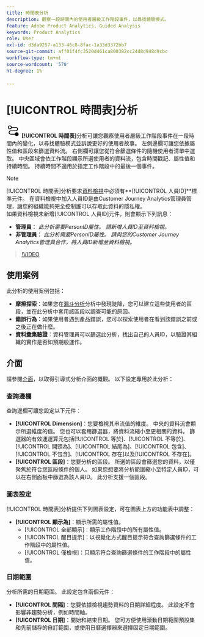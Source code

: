 ```yaml
---
title: 時間表分析
description: 觀察一段時間內的使用者層級工作階段事件，以尋找體驗模式。
feature: Adobe Product Analytics, Guided Analysis
keywords: Product Analytics
role: User
exl-id: d3da9257-a133-46c8-8fac-1a33d3372bb7
source-git-commit: aff01f4fc3520d461ca800382cc24d8d948d9cbc
workflow-type: tm+mt
source-wordcount: '570'
ht-degree: 1%

---
```


# [!UICONTROL 時間表]分析

![時間表](/help/assets/icons/Timeline.svg) **[!UICONTROL 時間表]**&#x200B;分析可讓您觀察使用者層級工作階段事件在一段時間內的變化，以尋找體驗模式並訴說更好的使用者故事。 左側邊欄可讓您依據屬性值和區段來篩選資料流。 右側欄可讓您從符合篩選條件的隨機使用者清單中選取。 中央區域會依工作階段顯示所選使用者的資料流，包含時間戳記、屬性值和持續時間。 持續時間不適用於指定工作階段中的最後一個事件。


>[!NOTE]
>
>[!UICONTROL 時間表]分析要求[資料檢視](/help/data-views/component-reference.md#optional)中必須有&#x200B;**[!UICONTROL 人員ID]**標準元件。 在資料檢視中加入人員ID是由Customer Journey Analytics管理員管理，讓您的組織能夠完全控制誰可以存取此資料的隱私權。
><br/>如果資料檢視未新增[!UICONTROL 人員ID]元件，則會顯示下列訊息：
>
>* **管理員**： *此分析需要PersonID屬性。 請新增人員ID至資料檢視。*
>* **非管理員**： *此分析需要PersonID屬性。 請與您的Customer Journey Analytics管理員合作，將人員ID新增至資料檢視。*

>[!VIDEO](https://video.tv.adobe.com/v/3427810/?learn=on)



## 使用案例

此分析的使用案例包括：

* **摩擦探索**：如果您在[漏斗分析](funnel.md)分析中發現陡降，您可以建立這些使用者的區段，並在此分析中套用該區段以調查可能的原因。
* **錯誤行為**：如果使用者遇到產品錯誤，您可以探索使用者在看到該錯誤之前或之後正在做什麼。
* **資料彙集驗證**：資料管理員可以篩選此分析，找出自己的人員ID，以驗證其組織的實作是否如預期般運作。

## 介面

請參閱[介面](../overview.md#interface)，以取得引導式分析介面的概觀。 以下設定專用於此分析：

### 查詢邊欄

查詢邊欄可讓您設定以下元件：

* **[!UICONTROL Dimension]**：您要檢視其串流值的維度。 中央的資料流會顯示所選維度的值。 您也可以套用篩選器，將資料流縮小至更相關的資料。 篩選器的有效運運算元包括[!UICONTROL 等於]、[!UICONTROL 不等於]、[!UICONTROL 開頭為]、[!UICONTROL 結尾為]、[!UICONTROL 包含]、[!UICONTROL 不包含]、[!UICONTROL 存在]以及[!UICONTROL 不存在]。
* **[!UICONTROL 區段]**：您要分析的區段。 所選的區段會篩選您的資料，以僅聚焦於符合您區段條件的個人。 如果您想要將分析範圍縮小至特定人員ID，可以在右側面板中篩選為該人員ID。 此分析支援一個區段。

### 圖表設定

[!UICONTROL 時間表]分析提供下列圖表設定，可在圖表上方的功能表中調整：

* **[!UICONTROL 顯示為]**：顯示所需的屬性值。
   * [!UICONTROL 全部顯示]：顯示工作階段中的所有屬性值。
   * [!UICONTROL 醒目提示]：以視覺化方式醒目提示符合查詢篩選條件的工作階段中的屬性值。
   * [!UICONTROL 僅檢視]：只顯示符合查詢篩選條件的工作階段中的屬性值。

### 日期範圍

分析所需的日期範圍。 此設定包含兩個元件：

* **[!UICONTROL 間隔]**：您要依據檢視趨勢資料的日期詳細程度。 此設定不會影響非趨勢分析，例如時間軸。
* **[!UICONTROL 日期]**：開始和結束日期。 您可方便使用滾動日期範圍預設集和先前儲存的自訂範圍，或使用日曆選擇器來選擇固定日期範圍。


<!--

## Example

See below for an example of the analysis.

![Timeline](../assets/timeline-new.png)

-->
